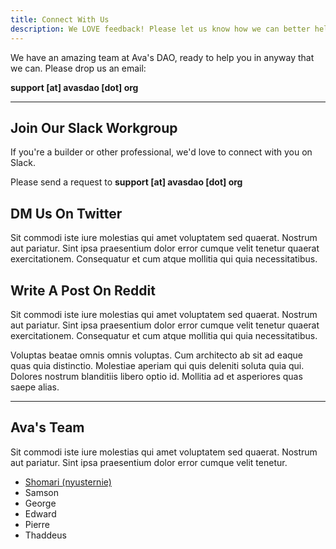 ```yaml
---
title: Connect With Us
description: We LOVE feedback! Please let us know how we can better help you.
---
```


We have an amazing team at Ava's DAO, ready to help you in anyway that we can.
Please drop us an email:

__support [at] avasdao [dot] org__

---

## Join Our Slack Workgroup

If you're a builder or other professional, we'd love to connect with you on Slack.

Please send a request to __support [at] avasdao [dot] org__

## DM Us On Twitter

Sit commodi iste iure molestias qui amet voluptatem sed quaerat. Nostrum aut pariatur. Sint ipsa praesentium dolor error cumque velit tenetur quaerat exercitationem. Consequatur et cum atque mollitia qui quia necessitatibus.

## Write A Post On Reddit

Sit commodi iste iure molestias qui amet voluptatem sed quaerat. Nostrum aut pariatur. Sint ipsa praesentium dolor error cumque velit tenetur quaerat exercitationem. Consequatur et cum atque mollitia qui quia necessitatibus.

Voluptas beatae omnis omnis voluptas. Cum architecto ab sit ad eaque quas quia distinctio. Molestiae aperiam qui quis deleniti soluta quia qui. Dolores nostrum blanditiis libero optio id. Mollitia ad et asperiores quas saepe alias.

---

## Ava's Team

Sit commodi iste iure molestias qui amet voluptatem sed quaerat. Nostrum aut pariatur. Sint ipsa praesentium dolor error cumque velit tenetur.

- [Shomari (nyusternie)](https://twitter.com/ShomariPrince)
- Samson
- George
- Edward
- Pierre
- Thaddeus
